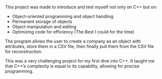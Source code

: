 This project was made to introduce and test myself not only on C++ but on:
- Object-oriented programming and object handling
- Permanent storage of objects
- Object manipulation and editing
- Optimizing code for efficiency (The Best I could for the time)

The program allows the user to create a company as an object with attributes, store them in a CSV file, then finally pull them from the CSV file for reconstruction.

This was a very challenging project for my first dive into C++. It taught me that C++’s complexity is equal to its capability, allowing for precise programming.
